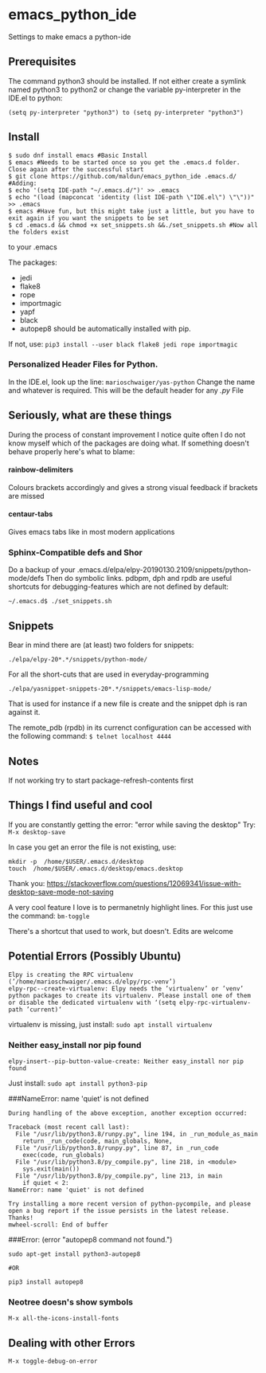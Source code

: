 # emacs_python_ide
Settings to make emacs a python-ide

## Prerequisites
The command python3 should be installed.
If not either create a symlink named python3 to python2
or change the variable py-interpreter in the IDE.el to python:
```
(setq py-interpreter "python3") to (setq py-interpreter "python3")  
```

## Install

```
$ sudo dnf install emacs #Basic Install
$ emacs #Needs to be started once so you get the .emacs.d folder. Close again after the successful start
$ git clone https://github.com/maldun/emacs_python_ide .emacs.d/
#Adding: 
$ echo '(setq IDE-path "~/.emacs.d/")' >> .emacs
$ echo "(load (mapconcat 'identity (list IDE-path \"IDE.el\") \"\"))" >> .emacs
$ emacs #Have fun, but this might take just a little, but you have to exit again if you want the snippets to be set
$ cd .emacs.d && chmod +x set_snippets.sh &&./set_snippets.sh #Now all the folders exist
```

to your .emacs

The packages:
- jedi
- flake8
- rope
- importmagic
- yapf
- black
- autopep8
should be automatically installed
with pip.

If not, use:
```pip3 install --user black flake8 jedi rope importmagic```

### Personalized Header Files for Python.
In the IDE.el, look up the line:
```marioschwaiger/yas-python```
Change the name and whatever is required. This will be the default header for any *.py* File

## Seriously, what are these things
During the process of constant improvement I notice quite often I do not know myself which of the packages are doing what. If something doesn't behave properly here's what to blame:


#### rainbow-delimiters
Colours brackets accordingly and gives a strong visual feedback if brackets are missed

#### centaur-tabs
Gives emacs tabs like in most modern applications


### Sphinx-Compatible defs and Shor
Do a backup of your .emacs.d/elpa/elpy-20190130.2109/snippets/python-mode/defs
Then do symbolic links. pdbpm, dph and rpdb are useful shortcuts for debugging-features which are not defined by default:
```
~/.emacs.d$ ./set_snippets.sh
```

## Snippets
Bear in mind there are (at least) two folders for snippets:
```
./elpa/elpy-20*.*/snippets/python-mode/
```
For all the short-cuts that are used in everyday-programming
```
./elpa/yasnippet-snippets-20*.*/snippets/emacs-lisp-mode/
```
That is used for instance if a new file is create and the snippet dph is ran against it.

The remote_pdb (rpdb) in its currenct configuration can be accessed with the following command:
```$ telnet localhost 4444```


## Notes

If not working try to start package-refresh-contents first

## Things I find useful and cool
If you are constantly getting the error: "error while saving the desktop"
Try: ```M-x desktop-save```

In case you get an error the file is not existing, use:
```
mkdir -p  /home/$USER/.emacs.d/desktop
touch  /home/$USER/.emacs.d/desktop/emacs.desktop
```
Thank you:
https://stackoverflow.com/questions/12069341/issue-with-desktop-save-mode-not-saving

A very cool feature I love is to permanetnly highlight lines.
For this just use the command:
```bm-toggle```

There's a shortcut that used to work, but doesn't. Edits are welcome

## Potential Errors (Possibly Ubuntu)

```
Elpy is creating the RPC virtualenv (’/home/marioschwaiger/.emacs.d/elpy/rpc-venv’)
elpy-rpc--create-virtualenv: Elpy needs the ’virtualenv’ or ’venv’ python packages to create its virtualenv. Please install one of them or disable the dedicated virtualenv with ‘(setq elpy-rpc-virtualenv-path ’current)‘
```

virtualenv is missing, just install:
```sudo apt install virtualenv```

### Neither easy_install nor pip found

```Try installing a more recent version of python-pycompile, and please open a bug report if the issue persists in the latest release.  Thanks!
elpy-insert--pip-button-value-create: Neither easy_install nor pip found
```

Just install:
```sudo apt install python3-pip```

###NameError: name 'quiet' is not defined

```
During handling of the above exception, another exception occurred:

Traceback (most recent call last):
  File "/usr/lib/python3.8/runpy.py", line 194, in _run_module_as_main
    return _run_code(code, main_globals, None,
  File "/usr/lib/python3.8/runpy.py", line 87, in _run_code
    exec(code, run_globals)
  File "/usr/lib/python3.8/py_compile.py", line 218, in <module>
    sys.exit(main())
  File "/usr/lib/python3.8/py_compile.py", line 213, in main
    if quiet < 2:
NameError: name 'quiet' is not defined

Try installing a more recent version of python-pycompile, and please open a bug report if the issue persists in the latest release.  Thanks!
mwheel-scroll: End of buffer
```
###Error: (error "autopep8 command not found.")

```
sudo apt-get install python3-autopep8

#OR

pip3 install autopep8

```

### Neotree doesn's show symbols
```M-x all-the-icons-install-fonts```

## Dealing with other Errors
```
M-x toggle-debug-on-error
```
